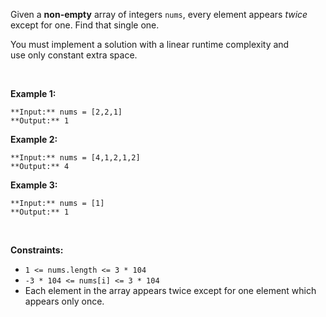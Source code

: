 Given a **non-empty** array of integers `nums`, every element appears *twice* except for one. Find that single one.


You must implement a solution with a linear runtime complexity and use only constant extra space.


 


**Example 1:**



```
**Input:** nums = [2,2,1]
**Output:** 1

```
**Example 2:**



```
**Input:** nums = [4,1,2,1,2]
**Output:** 4

```
**Example 3:**



```
**Input:** nums = [1]
**Output:** 1

```

 


**Constraints:**


* `1 <= nums.length <= 3 * 104`
* `-3 * 104 <= nums[i] <= 3 * 104`
* Each element in the array appears twice except for one element which appears only once.


